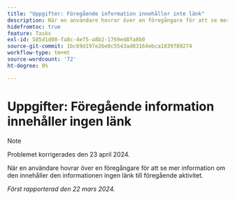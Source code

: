 ```yaml
---
title: "Uppgifter: Föregående information innehåller inte länk"
description: När en användare hovrar över en föregångare för att se mer information om den innehåller den informationen ingen länk till föregående aktivitet.
hidefromtoc: true
feature: Tasks
exl-id: 585d1d08-fa8c-4e75-a8b2-1769ed8fa8b0
source-git-commit: 1bc69d197e26e8c5543ad03164ebca1839789274
workflow-type: tm+mt
source-wordcount: '72'
ht-degree: 0%

---
```


# Uppgifter: Föregående information innehåller ingen länk

>[!NOTE]
>
>Problemet korrigerades den 23 april 2024.

När en användare hovrar över en föregångare för att se mer information om den innehåller den informationen ingen länk till föregående aktivitet.

_Först rapporterad den 22 mars 2024._
